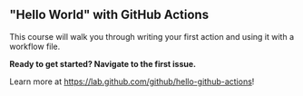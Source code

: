 ## "Hello World" with GitHub Actions

This course will walk you through writing your first action and using it with a workflow file. 

**Ready to get started? Navigate to the first issue.**

Learn more at https://lab.github.com/github/hello-github-actions!
